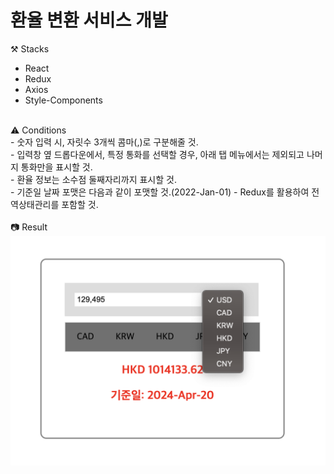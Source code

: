 # 환율 변환 서비스 개발 

⚒️ Stacks<br/>
- React<br/>
- Redux<br/>
- Axios<br/>
- Style-Components<br/>
<br/>
⚠️ Conditions<br/>
- 숫자 입력 시, 자릿수 3개씩 콤마(,)로 구분해줄 것. <br/>
- 입력창 옆 드롭다운에서, 특정 통화를 선택할 경우, 아래 탭 메뉴에서는 제외되고 나머지 통화만을 표시할 것.<br/> 
- 환율 정보는 소수점 둘째자리까지 표시할 것.<br/> 
- 기준일 날짜 포맷은 다음과 같이 포맷할 것.(2022-Jan-01)
- Redux를 활용하여 전역상태관리를 포함할 것.<br/>

<br/>
📷 Result<br/>
<img src='result.png'>




